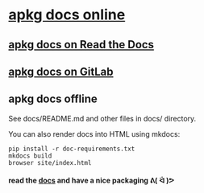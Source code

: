# [apkg docs online][upstream-docs]

## [apkg docs on Read the Docs][docs]

## [apkg docs on GitLab](https://gitlab.nic.cz/packaging/apkg/-/blob/master/docs/README.md)

## apkg docs offline

See docs/README.md and other files in docs/ directory.

You can also render docs into HTML using mkdocs:

    pip install -r doc-requirements.txt
    mkdocs build
    browser site/index.html

#### read the [docs] and have a nice packaging ᕕ( ᐛ )ᕗ

[docs]: https://apkg.rtfd.io
[upstream-docs]: https://pkg.labs.nic.cz/pages/apkg
